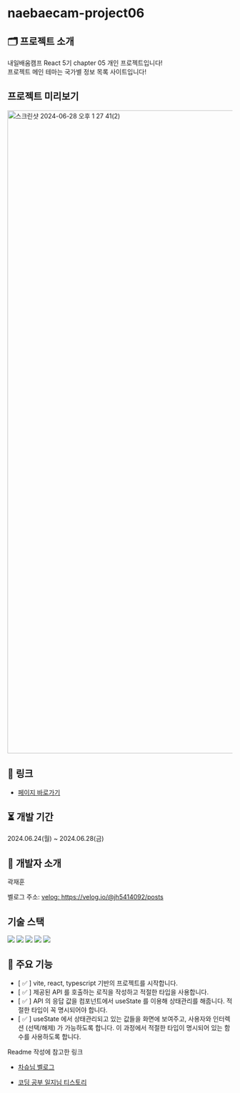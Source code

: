 # naebaecam-project06

## 🗂️ 프로젝트 소개

내일배움캠프 React 5기 chapter 05 개인 프로젝트입니다!<br>
프로젝트 메인 테마는 국가별 정보 목록 사이트입니다!

## 프로젝트 미리보기

<img width="1440" alt="스크린샷 2024-06-28 오후 1 27 41(2)" src="https://github.com/KwakOri/naebaecam-project06/assets/90024085/010b08b3-d4f1-4575-8947-3e74afc064c2">

## 🔖 링크

- [페이지 바로가기](https://naebaecam-project06.vercel.app/)

## ⏳ 개발 기간

2024.06.24(월) ~ 2024.06.28(금)

## 🐤 개발자 소개

곽재훈

벨로그 주소: <a href="https://velog.io/@jh5414092/posts">velog: https://velog.io/@jh5414092/posts</a>

## 기술 스택
<img src="https://img.shields.io/badge/html5-E34F26?style=for-the-badge&logo=html5&logoColor=white"> <img src="https://img.shields.io/badge/css-1572B6?style=for-the-badge&logo=css3&logoColor=white"> <img src="https://img.shields.io/badge/javascript-F7DF1E?style=for-the-badge&logo=javascript&logoColor=black"> <img src="https://img.shields.io/badge/typescript-3178C6?style=for-the-badge&logo=typescript&logoColor=white"/> <img src="https://img.shields.io/badge/react.js-61DAFB?style=for-the-badge&logo=react&logoColor=black"/>


## 📌 주요 기능

- [ ✅ ]  vite, react, typescript 기반의 프로젝트를 시작합니다.
- [ ✅ ]  제공된 API 를 호출하는 로직을 작성하고 적절한 타입을 사용합니다.
- [ ✅ ]  API 의 응답 값을 컴포넌트에서 useState 를 이용해 상태관리를 해줍니다. 적절한 타입이 꼭 명시되어야 합니다.
- [ ✅ ]  useState 에서 상태관리되고 있는 값들을 화면에 보여주고, 사용자와 인터렉션 (선택/해제) 가 가능하도록 합니다. 이 과정에서 적절한 타입이 명시되어 있는 함수를 사용하도록 합니다.

Readme 작성에 참고한 링크

- <a href="https://velog.io/@cotn963/TIL-4-GITHUB-%ED%94%84%EB%A1%9C%EC%A0%9D%ED%8A%B8-README-%EA%BE%B8%EB%AF%B8%EA%B8%B0">차슈님 벨로그</a>

- <a href="https://cocoon1787.tistory.com/689">코딩 공부 일지님 티스토리</a>
